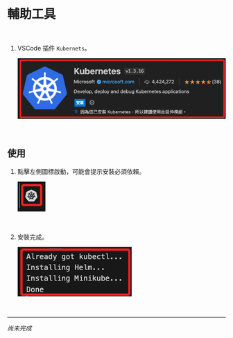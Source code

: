 # 輔助工具

<br>

1. VSCode 插件 `Kubernets`。

    ![](images/img_04.png)

<br>

## 使用

1. 點擊左側圖標啟動，可能會提示安裝必須依賴。

    ![](images/img_26.png)

<br>

2. 安裝完成。

    ![](images/img_27.png)


<br>

___

_尚未完成_